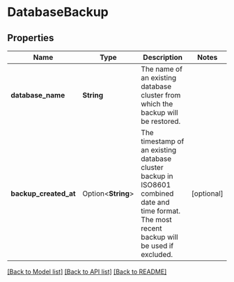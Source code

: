 # DatabaseBackup

## Properties

Name | Type | Description | Notes
------------ | ------------- | ------------- | -------------
**database_name** | **String** | The name of an existing database cluster from which the backup will be restored. | 
**backup_created_at** | Option<**String**> | The timestamp of an existing database cluster backup in ISO8601 combined date and time format. The most recent backup will be used if excluded. | [optional]

[[Back to Model list]](../README.md#documentation-for-models) [[Back to API list]](../README.md#documentation-for-api-endpoints) [[Back to README]](../README.md)


